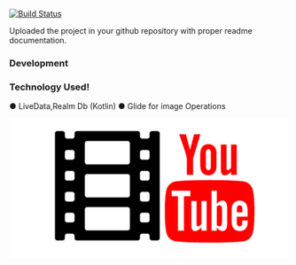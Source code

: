 
[![Build Status](https://travis-ci.org/joemccann/dillinger.svg?branch=master)](https://github.com/sahil-bhandari)

Uploaded the project in your github repository with proper readme documentation.



### Development

### Technology Used!

● LiveData,Realm Db (Kotlin)
● Glide for image Operations



[![Watch the video by clicking here...](https://github.com/sahil-bhandari/PhotojaanicTest/blob/master/ytThumb.png)](https://youtu.be/dYApQhc7QBE)
